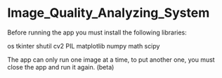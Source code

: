 ﻿# Image_Quality_Analyzing_System


Before running the app you must install the following libraries:

os
tkinter
shutil
cv2
PIL
matplotlib
numpy
math
scipy

The app can only run one image at a time, to put another one, you must close the app and run it again. (beta)
